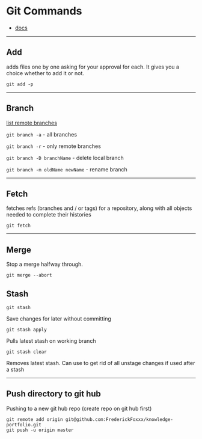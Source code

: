 # Git Commands

 - [docs](https://git-scm.com/doc)
----
## Add 
adds files one by one asking for your approval for each. It gives you a choice whether to add it or not. 

```
git add -p
```
---
## Branch 

[list remote branches](http://gitready.com/intermediate/2009/02/13/list-remote-branches.html)

`git branch -a` - all branches 

`git branch -r` - only remote branches

`git branch -D branchName` - delete local branch

`git branch -m oldName newName` - rename branch

---
## Fetch 
fetches refs (branches and / or tags) for a repository, along with all objects needed to complete their histories

```
git fetch
```
---

## Merge

Stop a merge halfway through. 

```
git merge --abort
```

## Stash


```
git stash
```
Save changes for later without committing

```
git stash apply
```
Pulls latest stash on working branch

```
git stash clear
```
Removes latest stash. Can use to get rid of all unstage changes if used after a stash 

---
## Push directory to git hub

Pushing to a new git hub repo (create repo on git hub first)

```
git remote add origin git@github.com:FrederickFoxxx/knowledge-portfolio.git
git push -u origin master
```
